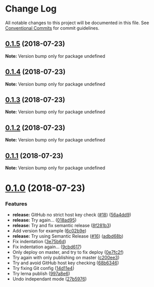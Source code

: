 # Change Log

All notable changes to this project will be documented in this file.
See [Conventional Commits](https://conventionalcommits.org) for commit guidelines.

<a name="0.1.5"></a>
## [0.1.5](https://github.com/karl/redux-saga-state-machine/compare/v0.1.4...v0.1.5) (2018-07-23)




**Note:** Version bump only for package undefined

<a name="0.1.4"></a>
## [0.1.4](https://github.com/karl/redux-saga-state-machine/compare/v0.1.3...v0.1.4) (2018-07-23)




**Note:** Version bump only for package undefined

<a name="0.1.3"></a>
## [0.1.3](https://github.com/karl/redux-saga-state-machine/compare/v0.1.2...v0.1.3) (2018-07-23)




**Note:** Version bump only for package undefined

<a name="0.1.2"></a>
## [0.1.2](https://github.com/karl/redux-saga-state-machine/compare/v0.1.1...v0.1.2) (2018-07-23)




**Note:** Version bump only for package undefined

<a name="0.1.1"></a>
## [0.1.1](https://github.com/karl/redux-saga-state-machine/compare/v0.1.0...v0.1.1) (2018-07-23)




**Note:** Version bump only for package undefined

<a name="0.1.0"></a>
# [0.1.0](https://github.com/karl/redux-saga-state-machine/compare/v0.0.9...v0.1.0) (2018-07-23)


### Features

* **release:** GitHub no strict host key check ([#18](https://github.com/karl/redux-saga-state-machine/issues/18)) ([56a4dd9](https://github.com/karl/redux-saga-state-machine/commit/56a4dd9))
* **release:** Try again… ([018ad95](https://github.com/karl/redux-saga-state-machine/commit/018ad95))
* **release:** Try and fix semantic release ([8f281b3](https://github.com/karl/redux-saga-state-machine/commit/8f281b3))
* Add version for example ([6c02b9e](https://github.com/karl/redux-saga-state-machine/commit/6c02b9e))
* **release:** Try using Semantic Release ([#16](https://github.com/karl/redux-saga-state-machine/issues/16)) ([adbd68b](https://github.com/karl/redux-saga-state-machine/commit/adbd68b))
* Fix indentation ([3e75b6d](https://github.com/karl/redux-saga-state-machine/commit/3e75b6d))
* Fix indentation again… ([9cbd617](https://github.com/karl/redux-saga-state-machine/commit/9cbd617))
* Only deploy on master, and try to fix deploy ([0e7fc2f](https://github.com/karl/redux-saga-state-machine/commit/0e7fc2f))
* Try again with only publishing on master ([c200ee3](https://github.com/karl/redux-saga-state-machine/commit/c200ee3))
* Try and avoid GitHub host key checking ([68b6346](https://github.com/karl/redux-saga-state-machine/commit/68b6346))
* Try fixing Git config ([14d11e4](https://github.com/karl/redux-saga-state-machine/commit/14d11e4))
* Try lerna publish ([997a8e6](https://github.com/karl/redux-saga-state-machine/commit/997a8e6))
* Undo independant mode ([27b5976](https://github.com/karl/redux-saga-state-machine/commit/27b5976))
